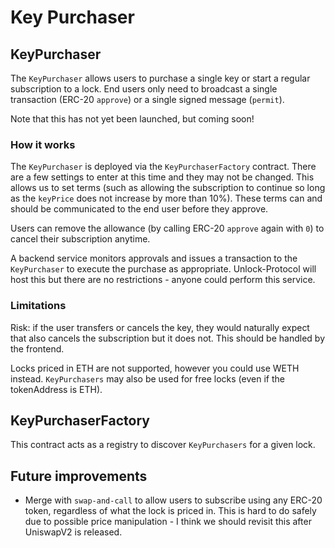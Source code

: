 # Key Purchaser

## KeyPurchaser

The `KeyPurchaser` allows users to purchase a single key or start a regular subscription to a lock. End users only need to broadcast a single transaction \(ERC-20 `approve`\) or a single signed message \(`permit`\).

Note that this has not yet been launched, but coming soon!

### How it works

The `KeyPurchaser` is deployed via the `KeyPurchaserFactory` contract. There are a few settings to enter at this time and they may not be changed. This allows us to set terms \(such as allowing the subscription to continue so long as the `keyPrice` does not increase by more than 10%\). These terms can and should be communicated to the end user before they approve.

Users can remove the allowance \(by calling ERC-20 `approve` again with `0`\) to cancel their subscription anytime.

A backend service monitors approvals and issues a transaction to the `KeyPurchaser` to execute the purchase as appropriate. Unlock-Protocol will host this but there are no restrictions - anyone could perform this service.

### Limitations

Risk: if the user transfers or cancels the key, they would naturally expect that also cancels the subscription but it does not. This should be handled by the frontend.

Locks priced in ETH are not supported, however you could use WETH instead. `KeyPurchasers` may also be used for free locks \(even if the tokenAddress is ETH\).

## KeyPurchaserFactory

This contract acts as a registry to discover `KeyPurchasers` for a given lock.

## Future improvements

* Merge with `swap-and-call` to allow users to subscribe using any ERC-20 token, regardless of what the lock is priced in. This is hard to do safely due to possible price manipulation - I think we should revisit this after UniswapV2 is released.

